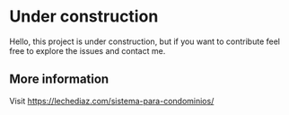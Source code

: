 # Under construction

Hello, this project is under construction, but if you want to contribute feel free to explore the issues and contact me.

## More information

Visit https://lechediaz.com/sistema-para-condominios/
